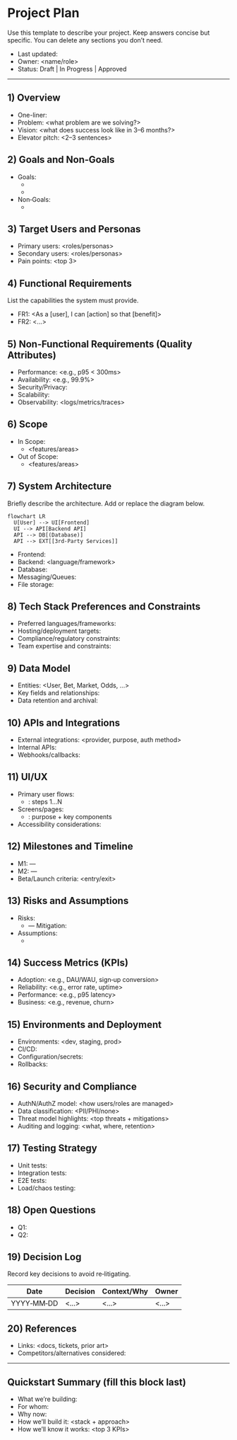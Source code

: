 # Project Plan

Use this template to describe your project. Keep answers concise but specific. You can delete any sections you don’t need.

- Last updated: <YYYY-MM-DD>
- Owner: <name/role>
- Status: Draft | In Progress | Approved

---

## 1) Overview
- One-liner: <short description>
- Problem: <what problem are we solving?>
- Vision: <what does success look like in 3–6 months?>
- Elevator pitch: <2–3 sentences>

## 2) Goals and Non‑Goals
- Goals:
  - <measurable outcome>
  - <measurable outcome>
- Non‑Goals:
  - <explicitly out of scope>

## 3) Target Users and Personas
- Primary users: <roles/personas>
- Secondary users: <roles/personas>
- Pain points: <top 3>

## 4) Functional Requirements
List the capabilities the system must provide.
- FR1: <As a [user], I can [action] so that [benefit]>
- FR2: <...>

## 5) Non‑Functional Requirements (Quality Attributes)
- Performance: <e.g., p95 < 300ms>
- Availability: <e.g., 99.9%>
- Security/Privacy: <requirements>
- Scalability: <expected load and growth>
- Observability: <logs/metrics/traces>

## 6) Scope
- In Scope:
  - <features/areas>
- Out of Scope:
  - <features/areas>

## 7) System Architecture
Briefly describe the architecture. Add or replace the diagram below.

```mermaid
flowchart LR
  U[User] --> UI[Frontend]
  UI --> API[Backend API]
  API --> DB[(Database)]
  API --> EXT[[3rd‑Party Services]]
```

- Frontend: <framework>
- Backend: <language/framework>
- Database: <type>
- Messaging/Queues: <if any>
- File storage: <if any>

## 8) Tech Stack Preferences and Constraints
- Preferred languages/frameworks:
- Hosting/deployment targets:
- Compliance/regulatory constraints:
- Team expertise and constraints:

## 9) Data Model
- Entities: <User, Bet, Market, Odds, ...>
- Key fields and relationships:
- Data retention and archival:

## 10) APIs and Integrations
- External integrations: <provider, purpose, auth method>
- Internal APIs: <endpoints needed>
- Webhooks/callbacks: <events>

## 11) UI/UX
- Primary user flows:
  - <flow name>: steps 1…N
- Screens/pages:
  - <page name>: purpose + key components
- Accessibility considerations:

## 12) Milestones and Timeline
- M1: <description> — <target date>
- M2: <description> — <target date>
- Beta/Launch criteria: <entry/exit>

## 13) Risks and Assumptions
- Risks:
  - <risk> — Mitigation: <strategy>
- Assumptions:
  - <assumption>

## 14) Success Metrics (KPIs)
- Adoption: <e.g., DAU/WAU, sign‑up conversion>
- Reliability: <e.g., error rate, uptime>
- Performance: <e.g., p95 latency>
- Business: <e.g., revenue, churn>

## 15) Environments and Deployment
- Environments: <dev, staging, prod>
- CI/CD: <tooling and gating>
- Configuration/secrets: <how managed>
- Rollbacks: <process>

## 16) Security and Compliance
- AuthN/AuthZ model: <how users/roles are managed>
- Data classification: <PII/PHI/none>
- Threat model highlights: <top threats + mitigations>
- Auditing and logging: <what, where, retention>

## 17) Testing Strategy
- Unit tests: <scope and coverage goals>
- Integration tests: <key flows>
- E2E tests: <happy paths>
- Load/chaos testing: <if applicable>

## 18) Open Questions
- Q1: <question>
- Q2: <question>

## 19) Decision Log
Record key decisions to avoid re‑litigating.

| Date       | Decision | Context/Why | Owner |
|------------|----------|-------------|-------|
| YYYY‑MM‑DD | <...>    | <...>       | <...> |

## 20) References
- Links: <docs, tickets, prior art>
- Competitors/alternatives considered:

---

## Quickstart Summary (fill this block last)
- What we’re building: <one liner>
- For whom: <primary users>
- Why now: <reason>
- How we’ll build it: <stack + approach>
- How we’ll know it works: <top 3 KPIs>
